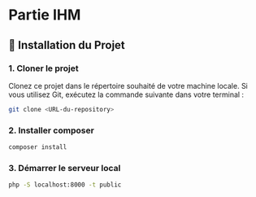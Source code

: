 # Partie IHM

## 🚀 **Installation du Projet**

### 1. **Cloner le projet**
Clonez ce projet dans le répertoire souhaité de votre machine locale. Si vous utilisez Git, exécutez la commande suivante dans votre terminal :

```bash
git clone <URL-du-repository>
```

### 2. **Installer composer**

```bash
composer install
```

### 3. **Démarrer le serveur local**

```bash
php -S localhost:8000 -t public
```